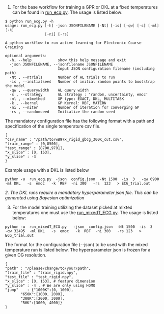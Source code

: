 
1. For the base workflow for training a GPR or DKL at a fixed temperatures can be found in [run_ecg.py](https://github.com/TheJacksonLab/ECG_ActiveLearning/blob/main/workflow/run_ecg.py). The usage is listed below:


```
$ python run_ecg.py -h
usage: run_ecg.py [-h] -json JSONFILENAME [-Nt] [-is] [-qw] [-s] [-ml] [-k]
                  [-ni] [-rs]

A python workflow to run active learning for Electronic Coarse Graining

optional arguments:
  -h, --help            show this help message and exit
  -json JSONFILENAME, --jsonfilename JSONFILENAME
                        Input JSON configuration filename (including path)
  -Nt , --ntrials       Number of AL trials to run
  -is , --initialseed   Number of initial random points to bootstrap the model
  -qw , --querywidth    AL query width
  -s , --strategy       AL strategy : 'random, uncertainty, emoc'
  -ml , --mlmethod      GP type: EXACT, DKL, MULTITASK
  -k , --kernel         GP Kernel: RBF, MATERN
  -ni , --niter         Number of iteration for converging GP
  -rs , --randomseed    Initialize the random seed

```

The mandatory configuration file has the following format with a path and specification of the single temperature csv file.

```
{
"csv_name" : "/path/to/wB97x_rigid_gbcg_300K_cut.csv",
"train_range" : [0,8500],
"test_range" : [8700,9701],
"x_slice" : [0, 153],
"y_slice" : -3
}
```


Example usage with a DKL is listed below 

```
python -u  run_ecg.py  -json  config.json  -Nt 1500  -is  3   -qw 6900 -ml DKL   -s  emoc   -k  RBF  -ni 300   -rs  123   > ECG_trial.out
```


*2.  The DKL runs require a mandatory hyperparameter json file. This can be generated using Bayesian optimization*





3. For the model training utilizing the dataset picked at mixted temperatures one must use the [run_mixedT_ECG.py](https://github.com/TheJacksonLab/ECG_ActiveLearning/blob/main/workflow/run_mixedT_ECG.py). The usage is listed below:

```
python -u  run_mixedT_ECG.py   -json  config.json  -Nt 1500  -is  3   -qw 32495  -ml DKL   -s  emoc   -k  RBF  -ni 300   -rs 123   > ECG_trial.out

```




The format for the configuration file (--json) to be used with the mixed temperature run is listed below. The hyperparameter json is frozen for a given CG resolution.



```
{
"path" : "/please/change/to/your/path",
"train_file" : "train_rigid.npy",
"test_file" : "test_rigid.npy",
"x_slice" : [0, 153], # feature dimension 
"y_slice" : -4 , # We are only using HOMO
"jump"    : {"1000K":[0, 1000],
       "650K":[1000, 2000],
       "300K":[2000, 3000],
       "50K":[3000, 4000]}
}
```
